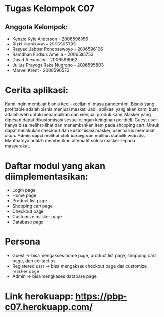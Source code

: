 # Tugas Kelompok C07

## Anggota Kelompok:
- Kenzie Kyle Anderson - 2006596056
- Rizki Kurniawan - 2006595785
- Rasyad Jabbar Poncosewoyo - 2006596106
- Ramdhan Firdaus Amelia - 2006595753
- David Alexander - 2006596062
- Julius Prayoga Raka Nugroho - 2006595803
- Marvel Krent - 2006596573

# Cerita aplikasi:

Kami ingin membuat bisnis kecil-kecilan di masa pandemi ini. Bisnis yang profitable adalah bisnis menjual masker. Jadi, aplikasi yang akan kami buat adalah web untuk menampilkan dan menjual produk kami. Masker yang dipesan dapat dikustomisasi sesuai dengan keinginan pembeli. Guest user hanya bisa melihat-lihat dan menambahkan item pada shopping cart. Untuk dapat melakukan checkout dan kustomisasi masker, user harus membuat akun. Admin dapat melihat stok barang dan melihat statistik website. Manfaatnya adalah memberikan alternatif solusi masker kepada masyarakat.

# Daftar modul yang akan diimplementasikan:
- Login page
- Home page
- Product list page
- Shopping cart page
- Checkout page
- Customize masker page
- Database page

# Persona
- Guest -> bisa mengakses home page, product list page, shopping cart page, dan contact us
- Registered user -> bisa mengakses checkout page dan customize masker page
- Admin -> bisa mengkases database page

# Link herokuapp: https://pbp-c07.herokuapp.com/
